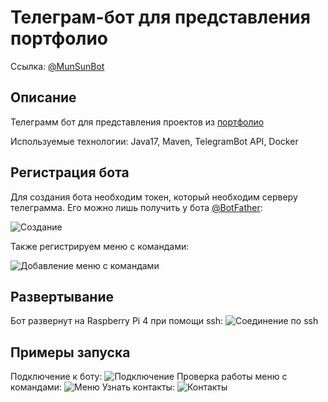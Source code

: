 # Телеграм-бот для представления портфолио
Ссылка: [@MunSunBot](https://web.telegram.org/k/#@MunSunBot)

## Описание
Телеграмм бот для представления проектов из [портфолио](https://github.com/MunSunch/Portfolio)

Используемые технологии: Java17, Maven, TelegramBot API, Docker

## Регистрация бота
Для создания бота необходим токен, который необходим серверу телеграмма. Его можно лишь получить
у бота [@BotFather](https://web.telegram.org/k/#@BotFather):

![Создание](Регистрация.png)

Также регистрируем меню с командами:

![Добавление меню с командами](Меню.png)

## Развертывание
Бот развернут на Raspberry Pi 4 при помощи ssh:
![Соединение по ssh](ssh.png)

## Примеры запуска
Подключение к боту:
![Подключение](start.png)
Проверка работы меню с командами:
![Меню](menu.png)
Узнать контакты:
![Контакты](contacts.png)
